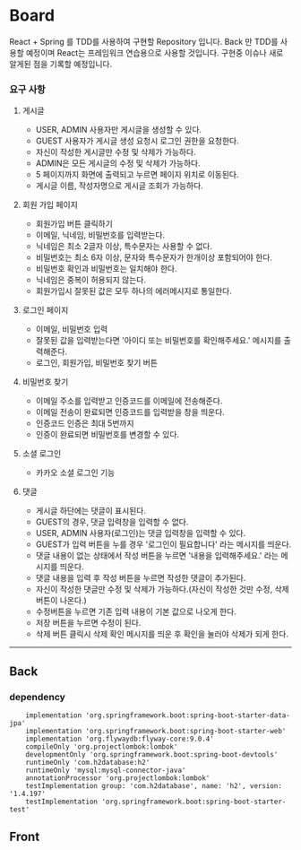 # Board
React + Spring 를 TDD를 사용하여 구현할 Repository 입니다. Back 만 TDD를 사용할 예정이며 
React는 프레임워크 연습용으로 사용할 것입니다.
구현중 이슈나 새로 알게된 점을 기록할 예정입니다.

### 요구 사항
1. 게시글
   * USER, ADMIN 사용자만 게시글을 생성할 수 있다.
   * GUEST 사용자가 게시글 생성 요청시 로그인 권한을 요청한다.
   * 자신이 작성한 게시글만 수정 및 삭제가 가능하다.
   * ADMIN은 모든 게시글의 수정 및 삭제가 가능하다.
   * 5 페이지까지 화면에 출력되고 누르면 페이지 위치로 이동된다.
   * 게시글 이름, 작성자명으로 게시글 조회가 가능하다.

2. 회원 가입 페이지
    * 회원가입 버튼 클릭하기
    * 이메일, 닉네임, 비밀번호를 입력받는다.
    * 닉네임은 최소 2글자 이상, 특수문자는 사용할 수 없다.
    * 비밀번호는 최소 6자 이상, 문자와 특수문자가 한개이상 포함되어야 한다.
    * 비밀번호 확인과 비밀번호는 일치해야 한다.
    * 닉네임은 중복이 허용되지 않는다.
    * 회원가입시 잘못된 값은 모두 하나의 에러메시지로 통일한다.

3. 로그인 페이지
   * 이메일, 비밀번호 입력
   * 잘못된 값을 입력받는다면 '아이디 또는 비밀번호를 확인해주세요.' 메시지를 출력해준다.
   * 로그인, 회원가입, 비밀번호 찾기 버튼

4. 비밀번호 찾기
    * 이메일 주소를 입력받고 인증코드를 이메일에 전송해준다.
    * 이메일 전송이 완료되면 인증코드를 입력받을 창을 띄운다.
    * 인증코드 인증은 최대 5번까지
    * 인증이 완료되면 비밀번호를 변경할 수 있다.

5. 소셜 로그인 
   * 카카오 소셜 로그인 기능
   
6. 댓글
    * 게시글 하단에는 댓글이 표시된다.
    * GUEST의 경우, 댓글 입력창을 입력할 수 없다.
    * USER, ADMIN 사용자(로그인)는 댓글 입력창을 입력할 수 있다.
    * GUEST가 입력 버튼을 누를 경우 '로그인이 필요합니다' 라는 메시지를 띄운다.
    * 댓글 내용이 없는 상태에서 작성 버튼을 누르면 '내용을 입력해주세요.' 라는 메시지를 띄운다.
    * 댓글 내용을 입력 후 작성 버튼을 누르면 작성한 댓글이 추가된다.
    * 자신이 작성한 댓글만 수정 및 삭제가 가능하다.(자신이 작성한 것만 수정, 삭제 버튼이 나온다.)
    * 수정버튼을 누르면 기존 입력 내용이 기본 값으로 나오게 한다.
    * 저장 버튼을 누르면 수정이 된다.
    * 삭제 버튼 클릭시 삭제 확인 메시지를 띄운 후 확인을 눌러야 삭제가 되게 한다.
   
---

## Back

### dependency
```
	implementation 'org.springframework.boot:spring-boot-starter-data-jpa'
	implementation 'org.springframework.boot:spring-boot-starter-web'
	implementation 'org.flywaydb:flyway-core:9.0.4'
	compileOnly 'org.projectlombok:lombok'
	developmentOnly 'org.springframework.boot:spring-boot-devtools'
	runtimeOnly 'com.h2database:h2'
	runtimeOnly 'mysql:mysql-connector-java'
	annotationProcessor 'org.projectlombok:lombok'
	testImplementation group: 'com.h2database', name: 'h2', version: '1.4.197'
	testImplementation 'org.springframework.boot:spring-boot-starter-test'
```


## Front

